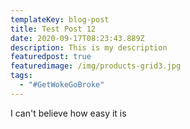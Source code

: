 ```yaml
---
templateKey: blog-post
title: Test Post 12
date: 2020-09-17T08:23:43.889Z
description: This is my description
featuredpost: true
featuredimage: /img/products-grid3.jpg
tags:
  - "#GetWokeGoBroke"
---
```

I can't believe how easy it is